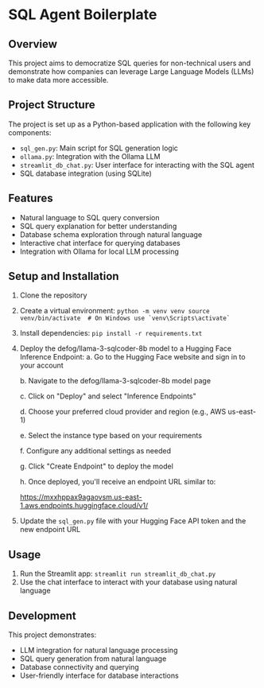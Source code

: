 # SQL Agent Boilerplate

## Overview
This project aims to democratize SQL queries for non-technical users and demonstrate how companies can leverage Large Language Models (LLMs) to make data more accessible. 

## Project Structure
The project is set up as a Python-based application with the following key components:

- `sql_gen.py`: Main script for SQL generation logic
- `ollama.py`: Integration with the Ollama LLM
- `streamlit_db_chat.py`: User interface for interacting with the SQL agent
- SQL database integration (using SQLite)

## Features
- Natural language to SQL query conversion
- SQL query explanation for better understanding
- Database schema exploration through natural language
- Interactive chat interface for querying databases
- Integration with Ollama for local LLM processing

## Setup and Installation
1. Clone the repository
2. Create a virtual environment:   ```
   python -m venv venv
   source venv/bin/activate  # On Windows use `venv\Scripts\activate`   ```
3. Install dependencies:   ```
   pip install -r requirements.txt   ```
4. Deploy the defog/llama-3-sqlcoder-8b model to a Hugging Face Inference Endpoint:
   a. Go to the Hugging Face website and sign in to your account

   b. Navigate to the defog/llama-3-sqlcoder-8b model page

   c. Click on "Deploy" and select "Inference Endpoints"

   d. Choose your preferred cloud provider and region (e.g., AWS us-east-1)

   e. Select the instance type based on your requirements

   f. Configure any additional settings as needed

   g. Click "Create Endpoint" to deploy the model

   h. Once deployed, you'll receive an endpoint URL similar to:

      https://mxxhppax9agaovsm.us-east-1.aws.endpoints.huggingface.cloud/v1/
      
5. Update the `sql_gen.py` file with your Hugging Face API token and the new endpoint URL

## Usage
1. Run the Streamlit app:   ```
   streamlit run streamlit_db_chat.py   ```
2. Use the chat interface to interact with your database using natural language

## Development
This project demonstrates:
- LLM integration for natural language processing
- SQL query generation from natural language
- Database connectivity and querying
- User-friendly interface for database interactions
